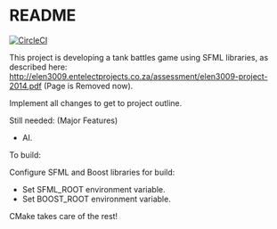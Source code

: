 # README 

[![CircleCI](https://circleci.com/gh/ScooterDelta/ELEN3009-Game-SFML.svg?style=svg)](https://circleci.com/gh/ScooterDelta/ELEN3009-Game-SFML)

This project is developing a tank battles game using SFML libraries, as described here: http://elen3009.entelectprojects.co.za/assessment/elen3009-project-2014.pdf (Page is Removed now).

Implement all changes to get to project outline.

Still needed: (Major Features)

- AI.

To build:

Configure SFML and Boost libraries for build:
- Set SFML_ROOT environment variable.
- Set BOOST_ROOT environment variable.
    
CMake takes care of the rest!   
